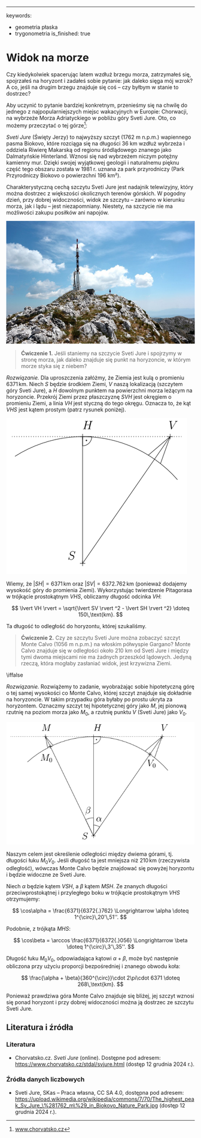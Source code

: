 ---
keywords:
- geometria płaska
- trygonometria
is_finished: true


# Widok na morze

Czy kiedykolwiek spacerując latem wzdłuż brzegu morza, zatrzymałeś się, spojrzałeś na horyzont i zadałeś sobie pytanie: jak daleko sięga mój wzrok? A co, jeśli na drugim brzegu znajduje się coś – czy byłbym w stanie to dostrzec?

Aby uczynić to pytanie bardziej konkretnym, przenieśmy się na chwilę do jednego z najpopularniejszych miejsc wakacyjnych w Europie: Chorwacji, na wybrzeże Morza Adriatyckiego w pobliżu góry Sveti Jure. Oto, co możemy przeczytać o tej górze[^1]: 

[^1]: www.chorvatsko.cz

*Sveti Jure* (Święty Jerzy) to najwyższy szczyt (1762 m n.p.m.) wapiennego pasma Biokovo, które rozciąga się na długości 36 km wzdłuż wybrzeża i oddziela Riwierę Makarską od regionu śródlądowego znanego jako Dalmatyńskie Hinterland. Wznosi się nad wybrzeżem niczym potężny kamienny mur. Dzięki swojej wyjątkowej geologii i naturalnemu pięknu część tego obszaru została w 1981 r. uznana za park przyrodniczy (Park Przyrodniczy Biokovo o powierzchni 196 km²).

Charakterystyczną cechą szczytu Sveti Jure jest nadajnik telewizyjny, który można dostrzec z większości okolicznych terenów górskich. W pogodny dzień, przy dobrej widoczności, widok ze szczytu – zarówno w kierunku morza, jak i lądu – jest niezapomniany. Niestety, na szczycie nie ma możliwości zakupu posiłków ani napojów.

![Szczyt Sveti Jure.](sveti_jure.jpg)

> **Ćwiczenie 1.** Jeśli staniemy na szczycie Sveti Jure i spojrzymy w stronę morza, jak daleko znajduje się punkt na horyzoncie, w którym morze styka się z niebem?


*Rozwiązanie.* Dla uproszczenia załóżmy, że Ziemia jest kulą o promieniu $6371\,\text{km}$. Niech $S$ będzie środkiem Ziemi, $V$ naszą lokalizacją (szczytem góry Sveti Jure), a $H$ dowolnym punktem na powierzchni morza leżącym na horyzoncie. Przekrój Ziemi przez płaszczyznę $SVH$ jest okręgiem o promieniu Ziemi, a linia $VH$ jest styczną do tego okręgu. Oznacza to, że kąt $VHS$ jest kątem prostym (patrz rysunek poniżej).

![Solution to Exercise 1](math4you_00042_01.svg)

Wiemy, że $\lvert SH \rvert = 6371\,\text{km}$ oraz 
$\lvert SV \rvert  = 6372{.}762\,\text{km}$ (ponieważ dodajemy wysokość góry do promienia Ziemi). 
Wykorzystując twierdzenie Pitagorasa w trójkącie prostokątnym $VHS$, obliczamy długość odcinka $VH$:

$$
\lvert VH \rvert = \sqrt{\lvert SV \rvert ^2 - \lvert SH \rvert ^2} \doteq 150\,\text{km}.
$$

Ta długość to odległość do horyzontu, której szukaliśmy.

> **Ćwiczenie 2.** Czy ze szczytu Sveti Jure można zobaczyć szczyt Monte Calvo (1056 m n.p.m.) na włoskim półwyspie Gargano? Monte Calvo znajduje się w odległości około 210 km od Sveti Jure i między tymi dwoma miejscami nie ma żadnych przeszkód lądowych. Jedyną rzeczą, która mogłaby zasłaniać widok, jest krzywizna Ziemi.

\iffalse

*Rozwiązanie.* Rozwiążemy to zadanie, wyobrażając sobie hipotetyczną górę o tej samej wysokości co Monte Calvo, której szczyt znajduje się dokładnie na horyzoncie. W takim przypadku góra byłaby po prostu ukryta za horyzontem. Oznaczmy szczyt tej hipotetycznej góry jako $M$, jej pionową rzutnię na poziom morza jako $M_0$, a rzutnię punktu $V$ (Sveti Jure) jako $V_0$.

![Solution to Exercise 2](math4you_00042_02.svg)

Naszym celem jest określenie odległości między dwiema górami, tj. długości łuku $M_0V_0$. Jeśli długość ta jest mniejsza niż $210\,\text{km}$ 
(rzeczywista odległość), wówczas Monte Calvo będzie znajdować się powyżej horyzontu i będzie widoczne ze Sveti Jure.

Niech $\alpha$ będzie kątem $VSH$, a $\beta$ kątem $MSH$. Ze znanych długości przeciwprostokątnej i przyległego boku w trójkącie prostokątnym $VHS$ otrzymujemy:

$$
\cos\alpha = \frac{6371}{6372{.}762} \Longrightarrow \alpha \doteq 1^{\circ}\,20'\,51''.
$$

Podobnie, z trójkąta $MHS$:

$$
\cos\beta = \arccos \frac{6371}{6372{.}056} \Longrightarrow \beta \doteq 1^{\circ}\,3'\,35''.
$$

Długość łuku $M_0V_0$, odpowiadająca kątowi $\alpha + \beta$, może być następnie obliczona przy użyciu proporcji bezpośredniej i znanego obwodu koła:

$$
\frac{\alpha + \beta}{360^{\circ}}\cdot 2\pi\cdot 6371 \doteq 268\,\text{km}.
$$

Ponieważ prawdziwa góra Monte Calvo znajduje się bliżej, jej szczyt wznosi się ponad horyzont i przy dobrej widoczności można ją dostrzec ze szczytu Sveti Jure.



## Literatura i źródła

### Literatura

* Chorvatsko.cz. *Sveti Jure* (online). Dostępne pod adresem: https://www.chorvatsko.cz/stdal/svjure.html (dostęp 12 grudnia 2024 r.).

### Źródła danych liczbowych


* Sveti Jure, SKas – Praca własna, CC SA 4.0, dostępna pod adresem: https://upload.wikimedia.org/wikipedia/commons/7/70/The_highest_peak_Sv_Jure_\%281762_m\%29_in_Biokovo_Nature_Park.jpg (dostęp 12 grudnia 2024 r.). 



